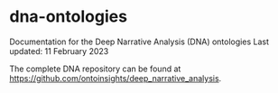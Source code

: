 # dna-ontologies
Documentation for the Deep Narrative Analysis (DNA) ontologies
Last updated: 11 February 2023

The complete DNA repository can be found at https://github.com/ontoinsights/deep_narrative_analysis.

